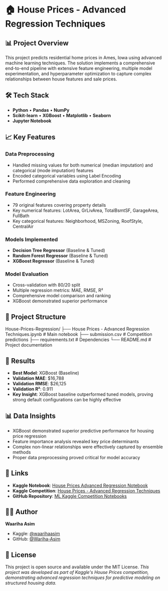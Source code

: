 # 🏠 House Prices - Advanced Regression Techniques

## 📊 Project Overview
This project predicts residential home prices in Ames, Iowa using advanced machine learning techniques. The solution implements a comprehensive end-to-end pipeline with extensive feature engineering, multiple model experimentation, and hyperparameter optimization to capture complex relationships between house features and sale prices.

## 🛠️ Tech Stack
- **Python** • **Pandas** • **NumPy**
- **Scikit-learn** • **XGBoost** • **Matplotlib** • **Seaborn**
- **Jupyter Notebook**

## 📈 Key Features

### Data Preprocessing
- Handled missing values for both numerical (median imputation) and categorical (mode imputation) features
- Encoded categorical variables using Label Encoding
- Performed comprehensive data exploration and cleaning

### Feature Engineering
- 79 original features covering property details
- Key numerical features: LotArea, GrLivArea, TotalBsmtSF, GarageArea, FullBath
- Key categorical features: Neighborhood, MSZoning, RoofStyle, CentralAir

### Models Implemented
- **Decision Tree Regressor** (Baseline & Tuned)
- **Random Forest Regressor** (Baseline & Tuned)
- **XGBoost Regressor** (Baseline & Tuned)

### Model Evaluation
- Cross-validation with 80/20 split
- Multiple regression metrics: MAE, RMSE, R²
- Comprehensive model comparison and ranking
- XGBoost demonstrated superior performance

## 📁 Project Structure
House-Prices-Regression/
├── House Prices - Advanced Regression Techniques.ipynb # Main notebook
├── submission.csv # Competition predictions
├── requirements.txt # Dependencies
└── README.md # Project documentation

## 🎯 Results
- **Best Model**: XGBoost (Baseline)
- **Validation MAE**: $16,788
- **Validation RMSE**: $26,125
- **Validation R²**: 0.911
- **Key Insight**: XGBoost baseline outperformed tuned models, proving strong default configurations can be highly effective

## 📊 Data Insights
- XGBoost demonstrated superior predictive performance for housing price regression
- Feature importance analysis revealed key price determinants
- Complex non-linear relationships were effectively captured by ensemble methods
- Proper data preprocessing proved critical for model accuracy

## 🔗 Links
- **Kaggle Notebook**: [House Prices Advanced Regression Notebook](https://www.kaggle.com/code/waarihaasim/house-prices-advanced-regression-notebook)
- **Kaggle Competition**: [House Prices - Advanced Regression Techniques](https://www.kaggle.com/competitions/house-prices-advanced-regression-techniques)
- **GitHub Repository**: [ML Kaggle Competition Notebooks](https://github.com/Wariha-Asim/ML-Kaggle-Competition-Notebooks/blob/main/House%20Prices%20%20Advanced%20Regression%20_Techniques/house-prices-advanced-regression-techniques.ipynb)

## 👩‍💻 Author
**Waariha Asim**

- Kaggle: [@waarihaasim](https://www.kaggle.com/waarihaasim)
- GitHub: [@Wariha-Asim](https://github.com/Wariha-Asim)

## 📄 License
This project is open source and available under the MIT License.
*This project was developed as part of Kaggle's House Prices competition, demonstrating advanced regression techniques for predictive modeling on structured housing data.*
